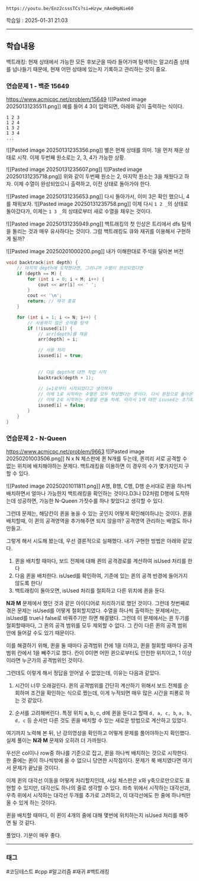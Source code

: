 ```vid
https://youtu.be/Enz2csssTCs?si=Hzyw_nAedHpNie60
```

학습일 : 2025-01-31 21:03

---
## 학습내용

백트래킹: 현재 상태에서 가능한 모든 후보군을 따라 들어가며 탐색하는 알고리즘
상태를 넘나들기 때문에, 현재 어떤 상태에 있는지 기록하고 관리하는 것이 중요.

### 연습문제 1 - 백준 15649
https://www.acmicpc.net/problem/15649
![[Pasted image 20250131235511.png]]
예를 들어 4 3이 입력되면, 아래와 같이 출력하는 식이다.
```
1 2 3
1 2 4
1 3 2
1 3 4
...
```


![[Pasted image 20250131235356.png]]
별은 현재 상태를 의미. 1을 먼저 채운 상태로 시작. 이제 두번째 원소로는 2, 3, 4가 가능한 상황.

![[Pasted image 20250131235607.png]]
![[Pasted image 20250131235718.png]]
위와 같이 두번째 원소는 2, 마지막 원소는 3을 채웠다고 하자. 이제 수열이 완성되었으니 출력하고, 이전 상태로 돌아가야 한다.

![[Pasted image 20250131235653.png]]
다시 돌아가서, 이미 3은 확인 했으니, 4를 채워보자.
![[Pasted image 20250131235758.png]]
이제 다시 `1 2 _`의 상태로 돌아갔다가, 이제는 `1 3 _`의 상태로부터 새로 수열을 채우는 것이다.

![[Pasted image 20250131235949.png]]
백트래킹의 첫 인상은 트리에서 dfs 탐색을 돌리는 것과 매우 유사하다는 것이다. 그럼 백트래킹도 큐와 재귀를 이용해서 구현하게 될까?

![[Pasted image 20250201000200.png]]
내가 이해한대로 주석을 달아본 버전
```c++ title="백트래킹 연습" fold
void backtrack(int depth) {
    // 마지막 depth에 도착했다면, 그러니까 수열이 완성되었다면
    if (depth == M) {
        for (int i = 0; i < M; i++) {
            cout << arr[i] << ' ';
        }
        cout << '\n';
        return; // 재귀 종료
    }

    for (int i = 1; i <= N; i++) {
        // 사용하지 않은 숫자를 탐색
        if (!isused[i]) {
            // arr[depth]를 채움
            arr[depth] = i;

            // 사용 처리
            isused[i] = true;
            
            
            // 다음 depth에 대한 작업 시작
            backtrack(depth + 1);
            
            // i=1로부터 시작되었다고 생각하자
            // 이제 1로 시작하는 수열은 모두 작성했다는 뜻이다. 다시 원점으로 돌아온 것.
            // 이제 2로 시작하는 수열을 만들 차례. 따라서 1에 대한 isused는 초기화해야 한다.
            isused[i] = false;
        }
    }
}
```

### 연습문제 2 - N-Queen
https://www.acmicpc.net/problem/9663
![[Pasted image 20250201003506.png]]
N x N 체스판에 퀸 N개를 두는데, 퀸끼리 서로 공격할 수 없는 위치에 배치해야하는 문제다.
백트래킹을 이용하면 이 경우의 수가 몇가지인지 구할 수 있다.

![[Pasted image 20250201011811.png]]
A행, B행, C행, D행 순서대로 퀸을 하나씩 배치하면서 얼마나 가능한지 백트래킹을 확인하는 것이다.D3나 D2처럼 D행에 도착하는데 성공하면, 가능한 N-Queen 가짓수를 하나 찾았다고 생각할 수 있다.

그런데 문제는, 해당칸이 퀸을 놓을 수 있는 곳인지 어떻게 확인해야하냐는 것이다. 퀸을 배치할때, 이 퀸의 공격영역을 추가해주면 되지 않을까? 공격영역 관리하는 배열도 하나 만들고.

그렇게 해서 시도해 봤는데, 우선 결론적으로 실패했다. 내가 구현한 방법은 아래와 같았다.
1. 퀸을 배치할 때마다, 보드 전체에 대해 퀸의 공격경로를 계산하여 isUsed 처리를 한다
2. 다음 퀸을 배치한다. isUsed를 확인하여, 기존에 있는 퀸의 공격 반경에 들어가지 않도록 한다/
3. 백트래킹이 돌아오면, isUsed 처리를 철회하고 다른 위치에 퀸을 둔다.

**N과 M** 문제에서 했던 것과 같은 아이디어로 처리하기로 했던 것이다. 그런데 첫번째로 겪은 문제는 isUsed를 어떻게 철회할지였다. 수열을 하나씩 출력하는 문제에서는, isUsed를 true나 false로 바꿔주기만 하면 해결됐다. 그런데 이 문제에서는 퀸 두기를 철회할때마다, 그 퀸의 공격 범위를 모두 제외할 수 없다. 그 칸이 다른 퀸의 공격 범위 안에 들어갈 수도 있기 때문이다.

이를 해결하기 위해, 퀸을 둘 때마다 공격범위 칸에 1을 더하고, 퀸을 철회할 때마다 공격범위 칸에서 1을 빼주기로 했다. 칸이 0이면 어떤 퀸으로부터도 안전한 위치이고, 1 이상이라면 누군가의 공격범위인 것이다.

그런데도 이렇게 해서 정답을 얻어낼 수 없었는데, 이유는 다음과 같았다.
1. 시간이 너무 오래걸린다.
퀸의 공격범위를 간단히 계산하기 위해서 보드 전체를 순회하며 조건을 확인하는 식으로 짰는데, 이게 누적되면 매우 많은 시간을 피룡로 하는 것 같았다.

1. 순서를 고려해버린다.
특정 위치 a, b, c, d에 퀸을 둔다고 할때 `d, a, c, b`, `a, b, d, c` 등 순서만 다른 것도 퀸을 배치할 수 있는 새로운 방법으로 계산하고 있었다. 

여기까지 노력해 본 뒤, 난 강의영상을 확인하고 어떻게 문제를 풀어야하는지 확인했다. 실제 풀이는 **N과 M** 문제와 오히려 더 가까웠다.

우선은 col이나 row중 하나를 기준으로 잡고, 퀸을 하나씩 배치하는 것으로 시작한다. 한 줄에는 퀸이 하나씩밖에 올 수 없으니 당연한 시작점이다. 문제가 룩 배치였다면 여기서 문제가 끝났을 것이다.

이제 퀸의 대각선 이동을 어떻게 처리할지인데, 사실 체스판은 x와 y축으로만으로도 표현할 수 있지만, 대각선도 하나의 줄로 생각할 수 있다. 좌측 위에서 시작하는 대각선과, 우측 위에서 시작하는 대각선 두개를 추가로 고려하고, 이 대각선에도 한 줄에 하나씩만 올 수 있게 하는 것이다.

퀸을 배치할 때마다, 이 퀸이 4개의 줄에 대해 몇번에 위치하는지 isUsed 처리를 해주면 될 것 같다.

풀었다. 기분이 매우 좋다.




---
### 태그
#코딩테스트 #cpp #알고리즘 #재귀 #백트래킹




